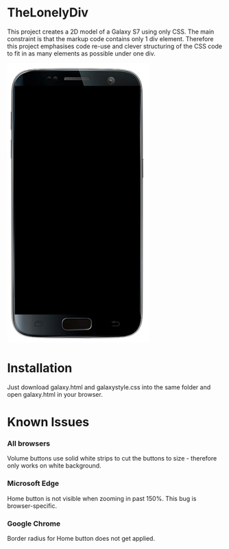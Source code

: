 # TheLonelyDiv

This project creates a 2D model of a Galaxy S7 using only CSS. The main constraint is that the markup code contains only 1 div element.
Therefore this project emphasises code re-use and clever structuring of the CSS code to fit in as many elements as possible under one div.


<img src="./sample.png">


# Installation
Just download galaxy.html and galaxystyle.css into the same folder and open galaxy.html in your browser.



# Known Issues

### All browsers
Volume buttons use solid white strips to cut the buttons to size - therefore only works on white background.
### Microsoft Edge
Home button is not visible when zooming in past 150%. This bug is browser-specific.
### Google Chrome
Border radius for Home button does not get applied.
